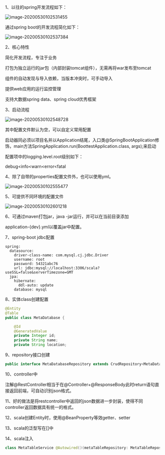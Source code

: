 1、以往的spring开发流程如下：

![image-20200530102531455](https://imagebag.oss-cn-chengdu.aliyuncs.com/img/image-20200530102531455.png)

通过spring boot的开发流程简化如下：

![image-20200530102537384](https://imagebag.oss-cn-chengdu.aliyuncs.com/img/image-20200530102537384.png)

2、核心特性

  简化开发流程，专注于业务

打包为独立运行的jar包（内部封装tomcat组件），无需再将war发布至tomcat

组件的自动发现与导入依赖，当版本冲突时，可手动导入

提供web应用的运行监控管理

支持大数据spring data、spring cloud优秀框架

3、启动流程

![image-20200530102548728](https://imagebag.oss-cn-chengdu.aliyuncs.com/img/image-20200530102601218.png)

其中配置文件默认为空，可以自定义常用配置

启动器同必须以项目名并以Application结尾，入口类@SpringBootApplication修饰，main方法SpringApplication.run(BoottestApplication.class, args);来启动

配置项中的logging.level.root级别如下：

debug<info<warn<error<fatal

4、除了自带的properties配置文件外，也可以使用yml。

![image-20200530102555477](https://imagebag.oss-cn-chengdu.aliyuncs.com/img/image-20200530102555477.png)

5、可提供不同环境的配置文件

![image-20200530102601218](https://imagebag.oss-cn-chengdu.aliyuncs.com/img/image-20200530102548728.png)

6、可通过maven打包jar，java -jar运行，并可以在当前目录添加

application-{dev}.yml以覆盖jar中配置。

7、spring-boot jdbc配置

```properties
spring:
  datasource:
    driver-class-name: com.mysql.cj.jdbc.Driver
    username: root
    password: 54321abc76
    url: jdbc:mysql://localhost:3306/scala?useSSL=false&serverTimezone=GMT
  jpa:
    hibernate:
      ddl-auto: update
    database: mysql
```

8、实体class创建配置

```java
@Entity
@Table
public class MetaDatabase {

    @Id
    @GeneratedValue
    private Integer id;
    private String name;
    private String location;
```

9、repository接口创建

```java
public interface MetaDatabaseRepository extends CrudRepository<MetaDatabase, Integer> {}
```

10、controller中

注解@RestController相当于在@Controller+@ResponseBody此时return语句直接返回前端，可自动识别json格式。

11、好的做法是将restcontroller中返回的json数据进一步封装，使得不同controller返回数据具有统一的格式。

12、scala创建Entity时，使用@BeanProperty等效getter、setter

13、scala的泛型写在[]中

14、scala注入

```java
class MetaTableService @Autowired()(metaTableRepository: MetaTableRepository)
```